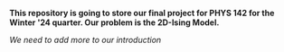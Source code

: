 **This repository is going to store our final project for PHYS 142 for the Winter '24 quarter. Our problem is the 2D-Ising Model.**

*We need to add more to our introduction*
